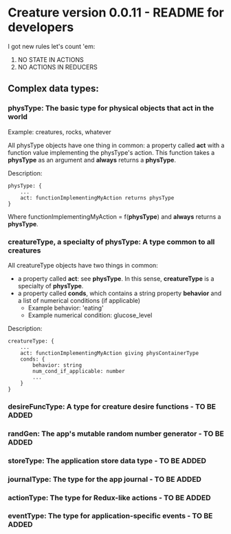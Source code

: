 # Creature version 0.0.11 - README for developers

I got new rules let's count 'em:

1. NO STATE IN ACTIONS
2. NO ACTIONS IN REDUCERS

## Complex data types:
### **physType**: The basic type for physical objects that act in the world

Example: creatures, rocks, whatever

All physType objects have one thing in common: a property called **act** with a function value implementing the physType's action. This function takes a **physType** as an argument and **always** returns a **physType**.

Description:

    physType: {
        ...
        act: functionImplementingMyAction returns physType
    }

Where functionImplementingMyAction = f(**physType**) and **always** returns a **physType**.

### **creatureType**, a specialty of **physType**: A type common to all creatures

All creatureType objects have two things in common: 

* a property called **act**: see **physType**. In this sense, **creatureType** is a specialty of **physType**.
* a property called **conds**, which contains a string property **behavior** and a list of numerical conditions (if applicable)
    * Example behavior: 'eating'
    * Example numerical condition: glucose_level

Description: 

    creatureType: {
        ...
        act: functionImplementingMyAction giving physContainerType
        conds: {
            behavior: string
            num_cond_if_applicable: number
            ...
        }
    }

### **desireFuncType**: A type for creature desire functions - TO BE ADDED

### **randGen**: The app's mutable random number generator - TO BE ADDED

### **storeType**: The application store data type - TO BE ADDED

### **journalType**: The type for the app journal - TO BE ADDED

### **actionType**: The type for Redux-like actions - TO BE ADDED

### **eventType**: The type for application-specific events - TO BE ADDED
